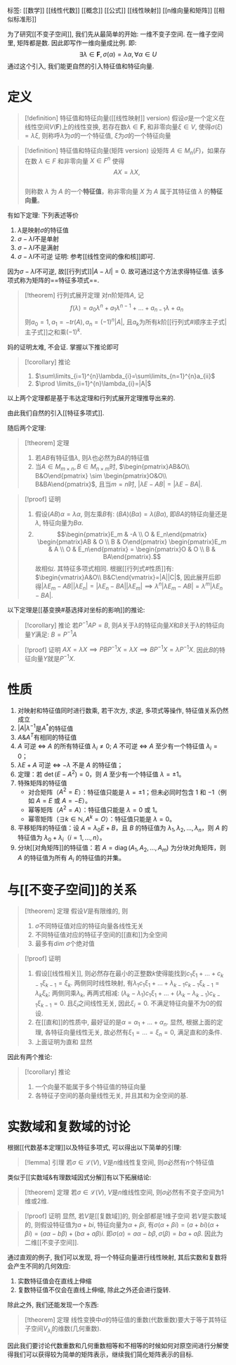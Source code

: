 标签: [[数学]] [[线性代数]] [[概念]] [[公式]] [[线性映射]] [[n维向量和矩阵]] [[相似标准形]]

为了研究[[不变子空间]], 我们先从最简单的开始: 一维不变子空间. 在一维子空间里, 矩阵都是数. 因此即写作一维向量成比例. 即: 
$$
\exists\lambda \in \mathbf{F},\sigma(\alpha)=\lambda\alpha,\forall \alpha \in U
$$
通过这个引入, 我们能更自然的引入特征值和特征向量. 

# 定义

>[!definition] 特征值和特征向量([[线性映射]] version)
>假设$\sigma$是一个定义在线性空间$V(\mathbf{F})$上的线性变换, 若存在数$\lambda \in \mathbf{F}$, 和非零向量$\xi \in V$, 使得$\sigma(\xi)=\lambda \xi$, 则称呼$\lambda$为$\sigma$的一个特征值, $\xi$为$\sigma$的一个特征向量

>[!definition] 特征值和特征向量(矩阵 version)
>设矩阵 $A \in M_n(F)$，如果存在数 $\lambda \in F$ 和非零向量 $X \in F^n$ 使得  $$AX = \lambda X,$$  
>则称数 $\lambda$ 为 $A$ 的一个**特征值**，称非零向量 $X$ 为 $A$ 属于其特征值 $\lambda$ 的**特征向量**。  

有如下定理: 下列表述等价
1. $\lambda$是映射$\sigma$的特征值
2. $\sigma-\lambda I$不是单射
3. $\sigma-\lambda I$不是满射
4. $\sigma-\lambda I$不可逆
证明: 参考[[线性空间的像和核]]即可. 

因为$\sigma-\lambda I$不可逆, 故[[行列式]]$|A-\lambda I|=0$. 故可通过这个方法求得特征值. 该多项式称为矩阵的==特征多项式==. 

>[!theorem] 行列式展开定理
>对$n$阶矩阵$A$, 记
>$$f(\lambda)=a_{0}\lambda^{n}+a_{1}\lambda^{n-1}+\dots+a_{n-1}\lambda+a_{n}$$
>则$a_{0}=1,a_{1}=-tr(A),a_{n}=(-1)^{n}|A|$, 且$a_{k}$为所有$k$阶[[行列式#顺序主子式|主子式]]之和乘$(-1)^{k}$. 

妈的证明太难, 不会证. 掌握以下推论即可
>[!corollary] 推论
>1. $\sum\limits_{i=1}^{n}\lambda_{i}=\sum\limits_{n=1}^{n}a_{ii}$
>2. $\prod \limits_{i=1}^{n}\lambda_{i}=|A|$

以上两个定理都是基于韦达定理和行列式展开定理推导出来的. 

由此我们自然的引入[[特征多项式]]. 

随后两个定理:
>[!theorem] 定理
>1. 若$AB$有特征值$\lambda$, 则$\lambda$也必然为$BA$的特征值
>2. 当$A\in M_{m\times n},B\in M_{n\times m}$时, $\begin{pmatrix}AB&O\\ B&O\end{pmatrix} \sim \begin{pmatrix}O&O\\ B&BA\end{pmatrix}$, 且当$m=n$时, $|\lambda E-AB|=|\lambda E-BA|$. 

>[!proof] 证明
>1. 假设$(AB)\alpha=\lambda\alpha$, 则左乘$B$有: $(BA)(B\alpha)=\lambda(B\alpha)$, 即$BA$的特征向量还是$\lambda$, 特征向量为$B\alpha$. 
>2. $$\begin{pmatrix}E_m & -A \\ O & E_n\end{pmatrix} \begin{pmatrix}AB & O \\ B & O\end{pmatrix} \begin{pmatrix}E_m & A \\ O & E_n\end{pmatrix} = \begin{pmatrix}O & O \\ B & BA\end{pmatrix}.$$故相似. 其特征多项式相同. 根据[[行列式#性质]]有: $\begin{vmatrix}A&O\\ B&C\end{vmatrix}=|A||C|$, 因此展开后即得$|\lambda E_{m}-AB||\lambda E_{n}|=|\lambda E_{n}-BA||\lambda E_{m}|\implies \lambda^{n}|\lambda E_{m}-AB|=\lambda^{m}|\lambda E_{n}-BA|$. 

以下定理是[[基变换#基选择对坐标的影响]]的推论: 
>[!corollary] 推论
>若$P^{-1}AP=B$, 则$A$关于$\lambda$的特征向量$X$和$B$关于$\lambda$的特征向量$Y$满足: $B=P^{-1}A$

>[!proof] 证明
>$AX=\lambda X\implies PBP^{-1}X=\lambda X\implies BP^{-1}X=\lambda P^{-1}X$. 因此$B$的特征向量$Y$就是$P^{-1}X$. 

# 性质

1. 对映射和特征值同时进行数乘, 若干次方, 求逆, 多项式等操作, 特征值关系仍然成立
2. $|A|\lambda^{-1}$是$A^{*}$的特征值
3. $A \& A^{T}$有相同的特征值
4. $A$ 可逆 $\Leftrightarrow$ $A$ 的所有特征值 $\lambda_i \neq 0$; $A$ 不可逆 $\Leftrightarrow$ $A$ 至少有一个特征值 $\lambda_i = 0$；
5. $\lambda E + A$ 可逆 $\Leftrightarrow$ $-\lambda$ 不是 $A$ 的特征值；
6. 定理：若 $\det(E - A^2) = 0$，则 $A$ 至少有一个特征值 $\lambda = \pm 1$。
7. 特殊矩阵的特征值
	- 对合矩阵（$A^2 = E$）：特征值只能是 $\lambda = \pm 1$；但未必同时包含 $1$ 和 $-1$（例如 $A = E$ 或 $A = -E$）。
	- 幂等矩阵（$A^2 = A$）：特征值只能是 $\lambda = 0$ 或 $1$。
	- 幂零矩阵（$\exists k \in \mathbb{N}, A^k = O$）：特征值只能是 $\lambda = 0$。
8. 平移矩阵的特征值：设 $A = \lambda_0 E + B$，且 $B$ 的特征值为 $\lambda_1, \lambda_2, \dots, \lambda_n$，则 $A$ 的特征值为 $\lambda_0 + \lambda_i$（$i = 1, \dots, n$）。
9. 分块[[对角矩阵]]的特征值：若 $A = \operatorname{diag}(A_1, A_2, \dots, A_m)$ 为分块对角矩阵，则 $A$ 的特征值为所有 $A_i$ 的特征值的并集。

# 与[[不变子空间]]的关系

>[!theorem] 定理
>假设$V$是有限维的, 则
>1. $\sigma$不同特征值对应的特征向量各线性无关
>2. 不同特征值对应的特征子空间的[[直和]]为全空间
>3. 最多有$dim\ \sigma$个绝对值

>[!proof] 证明
>1. 假设[[线性相关]], 则必然存在最小的正整数$k$使得能找到$c_{1}\xi_{1}+\dots+c_{k-1}\xi_{k-1}=\xi_{k}$. 两侧同时线性映射, 有$\lambda_{1}c_{1}\xi_{1}+\dots+\lambda_{k-1}c_{k-1}\xi_{k-1}=\lambda_{k}\xi_{k}$; 两侧同乘$\lambda_{k}$, 再两式相减: $(\lambda_{k}-\lambda_{1})c_{1}\xi_{1}+\dots+(\lambda_{k}-\lambda_{k-1})c_{k-1}\xi_{k-1}=0$. 且$\xi_{i}$之间线性无关, 因此$\xi_{i}=0$. 不满足特征向量不为0的假设. 
>2. 在[[直和]]的性质中, 最好证的是$\alpha=\alpha_{1}+\dots+\alpha_{n}$. 显然, 根据上面的定理, 各特征向量线性无关, 故必然有$\xi_{1}=\dots=\xi_{n}=0$, 满足直和的条件. 
>3. 上面证明为直和 显然

因此有两个推论: 
>[!corollary] 推论
>1. 一个向量不能属于多个特征值的特征向量
>2. 各特征子空间的基向量线性无关, 并且其和为全空间的基. 

# 实数域和复数域的讨论

根据[[代数基本定理]]以及特征多项式, 可以得出以下简单的引理: 

>[!lemma] 引理
>若$\sigma \in \mathcal{L}(V)$, $V$是$n$维线性复空间, 则$\sigma$必然有$n$个特征值

类似于[[实数域&有理数域因式分解]]有以下拓展结论: 
>[!theorem] 定理
>若$\sigma \in \mathcal{L}(V)$, $V$是$n$维线性空间, 则$\sigma$必然有不变子空间为1维或2维. 

>[!proof] 证明
>显然, 若$V$是[[复数域]]的, 则全部都是1维子空间
>若$V$是实数域的, 则假设特征值为$a+bi$, 特征向量为$\alpha+\beta i$, 有$\sigma(\alpha+\beta i)=(a+bi)(\alpha+\beta i)=(a\alpha-b\beta)+(b\alpha +a\beta)i$. 即$\sigma(\alpha)=a\alpha-b\beta,\sigma(\beta)=b\alpha+a\beta$. 因此为二维[[不变子空间]]. 

通过直观的例子, 我们可以发现, 将一个特征向量进行线性映射, 其后实数和复数将会产生不同的几何效应: 
1. 实数特征值会在直线上伸缩
2. 复数特征值不仅会在直线上伸缩, 除此之外还会进行旋转. 

除此之外, 我们还能发现一个东西: 
>[!theorem] 定理
>线性变换中$\sigma$的特征值的重数(代数重数)要大于等于其特征子空间$V_{\lambda_{i}}$的维数(几何重数). 

因此我们要讨论代数重数和几何重数相等和不相等的时候如何对原空间进行分解使得我们可以获得较为简单的矩阵表示，继续我们简化矩阵表示的目标.